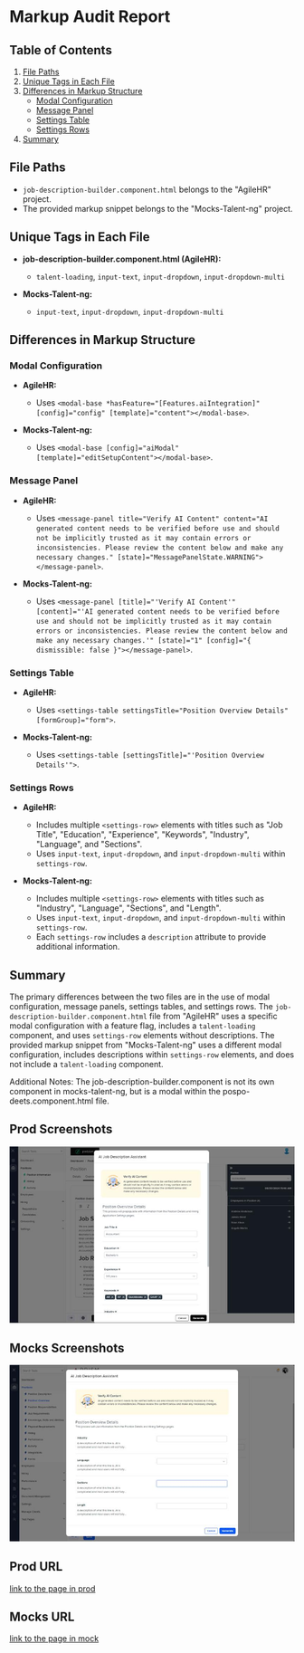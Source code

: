 # Markup Audit Report

## Table of Contents

1. [File Paths](#file-paths)
2. [Unique Tags in Each File](#unique-tags-in-each-file)
3. [Differences in Markup Structure](#differences-in-markup-structure)
   - [Modal Configuration](#modal-configuration)
   - [Message Panel](#message-panel)
   - [Settings Table](#settings-table)
   - [Settings Rows](#settings-rows)
4. [Summary](#summary)

## File Paths

- `job-description-builder.component.html` belongs to the "AgileHR" project.
- The provided markup snippet belongs to the "Mocks-Talent-ng" project.

## Unique Tags in Each File

- **job-description-builder.component.html (AgileHR):**

  - `talent-loading`, `input-text`, `input-dropdown`, `input-dropdown-multi`

- **Mocks-Talent-ng:**
  - `input-text`, `input-dropdown`, `input-dropdown-multi`

## Differences in Markup Structure

### Modal Configuration

- **AgileHR:**

  - Uses `<modal-base *hasFeature="[Features.aiIntegration]" [config]="config" [template]="content"></modal-base>`.

- **Mocks-Talent-ng:**
  - Uses `<modal-base [config]="aiModal" [template]="editSetupContent"></modal-base>`.

### Message Panel

- **AgileHR:**

  - Uses `<message-panel title="Verify AI Content" content="AI generated content needs to be verified before use and should not be implicitly trusted as it may contain errors or inconsistencies. Please review the content below and make any necessary changes." [state]="MessagePanelState.WARNING"></message-panel>`.

- **Mocks-Talent-ng:**
  - Uses `<message-panel [title]="'Verify AI Content'" [content]="'AI generated content needs to be verified before use and should not be implicitly trusted as it may contain errors or inconsistencies. Please review the content below and make any necessary changes.'" [state]="1" [config]="{ dismissible: false }"></message-panel>`.

### Settings Table

- **AgileHR:**

  - Uses `<settings-table settingsTitle="Position Overview Details" [formGroup]="form">`.

- **Mocks-Talent-ng:**
  - Uses `<settings-table [settingsTitle]="'Position Overview Details'">`.

### Settings Rows

- **AgileHR:**

  - Includes multiple `<settings-row>` elements with titles such as "Job Title", "Education", "Experience", "Keywords", "Industry", "Language", and "Sections".
  - Uses `input-text`, `input-dropdown`, and `input-dropdown-multi` within `settings-row`.

- **Mocks-Talent-ng:**
  - Includes multiple `<settings-row>` elements with titles such as "Industry", "Language", "Sections", and "Length".
  - Uses `input-text`, `input-dropdown`, and `input-dropdown-multi` within `settings-row`.
  - Each `settings-row` includes a `description` attribute to provide additional information.

## Summary

The primary differences between the two files are in the use of modal configuration, message panels, settings tables, and settings rows. The `job-description-builder.component.html` file from "AgileHR" uses a specific modal configuration with a feature flag, includes a `talent-loading` component, and uses `settings-row` elements without descriptions. The provided markup snippet from "Mocks-Talent-ng" uses a different modal configuration, includes descriptions within `settings-row` elements, and does not include a `talent-loading` component.

Additional Notes:
The job-description-builder.component is not its own component in mocks-talent-ng, but is a modal within the pospo-deets.component.html file.

## Prod Screenshots

![Alt Text](./img-dev.jpg)

## Mocks Screenshots

![Alt Text](./img-mocks.jpg)

## Prod URL

[link to the page in prod](https://piedpiper.agilehr.net/core/positions/position_7qw8tbqzn0xr8stpr01mx6tna3/info/overview)

## Mocks URL

[link to the page in mock](http://localhost:4340/positions/:id/pos-po)
